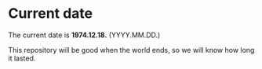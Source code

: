 # Current date

The current date is **1974.12.18.** (YYYY.MM.DD.)

This repository will be good when the world ends, so we will know how long it lasted.